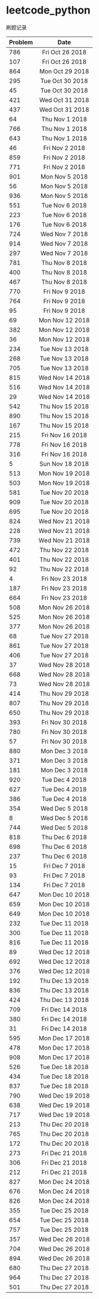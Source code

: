 # leetcode_python
刷题记录


| Problem  |      Date     |
|----------|:-------------:|
|786|Fri Oct 26 2018|
|107|Fri Oct 26 2018|
|864|Mon Oct 29 2018|
|295|Tue Oct 30 2018|
|45|Tue Oct 30 2018|
|421|Wed Oct 31 2018|
|437|Wed Oct 31 2018|
|64|Thu Nov  1 2018|
|766|Thu Nov  1 2018|
|643|Thu Nov  1 2018|
|46|Fri Nov  2 2018|
|859|Fri Nov  2 2018|
|771|Fri Nov  2 2018|
|901|Mon Nov  5 2018|
|56|Mon Nov  5 2018|
|936|Mon Nov  5 2018|
|551|Tue Nov  6 2018|
|223|Tue Nov  6 2018|
|176|Tue Nov  6 2018|
|724|Wed Nov  7 2018|
|914|Wed Nov  7 2018|
|297|Wed Nov  7 2018|
|781|Thu Nov  8 2018|
|400|Thu Nov  8 2018|
|467|Thu Nov  8 2018|
|770|Fri Nov  9 2018|
|764|Fri Nov  9 2018|
|95|Fri Nov  9 2018|
|69|Mon Nov 12 2018|
|382|Mon Nov 12 2018|
|36|Mon Nov 12 2018|
|234|Tue Nov 13 2018|
|268|Tue Nov 13 2018|
|705|Tue Nov 13 2018|
|815|Wed Nov 14 2018|
|516|Wed Nov 14 2018|
|29|Wed Nov 14 2018|
|542|Thu Nov 15 2018|
|890|Thu Nov 15 2018|
|167|Thu Nov 15 2018|
|215|Fri Nov 16 2018|
|778|Fri Nov 16 2018|
|316|Fri Nov 16 2018|
|5|Sun Nov 18 2018|
|513|Mon Nov 19 2018|
|503|Mon Nov 19 2018|
|581|Tue Nov 20 2018|
|909|Tue Nov 20 2018|
|695|Tue Nov 20 2018|
|824|Wed Nov 21 2018|
|228|Wed Nov 21 2018|
|739|Wed Nov 21 2018|
|472|Thu Nov 22 2018|
|401|Thu Nov 22 2018|
|92|Thu Nov 22 2018|
|4|Fri Nov 23 2018|
|187|Fri Nov 23 2018|
|664|Fri Nov 23 2018|
|508|Mon Nov 26 2018|
|525|Mon Nov 26 2018|
|377|Mon Nov 26 2018|
|68|Tue Nov 27 2018|
|861|Tue Nov 27 2018|
|406|Tue Nov 27 2018|
|37|Wed Nov 28 2018|
|668|Wed Nov 28 2018|
|73|Wed Nov 28 2018|
|414|Thu Nov 29 2018|
|807|Thu Nov 29 2018|
|650|Thu Nov 29 2018|
|393|Fri Nov 30 2018|
|780|Fri Nov 30 2018|
|57|Fri Nov 30 2018|
|880|Mon Dec  3 2018|
|371|Mon Dec  3 2018|
|181|Mon Dec  3 2018|
|920|Tue Dec  4 2018|
|627|Tue Dec  4 2018|
|386|Tue Dec  4 2018|
|354|Wed Dec  5 2018|
|8|Wed Dec  5 2018|
|744|Wed Dec  5 2018|
|818|Thu Dec  6 2018|
|698|Thu Dec  6 2018|
|237|Thu Dec  6 2018|
|15|Fri Dec  7 2018|
|93|Fri Dec  7 2018|
|134|Fri Dec  7 2018|
|647|Mon Dec 10 2018|
|659|Mon Dec 10 2018|
|649|Mon Dec 10 2018|
|232|Tue Dec 11 2018|
|300|Tue Dec 11 2018|
|816|Tue Dec 11 2018|
|89|Wed Dec 12 2018|
|692|Wed Dec 12 2018|
|376|Wed Dec 12 2018|
|192|Thu Dec 13 2018|
|836|Thu Dec 13 2018|
|424|Thu Dec 13 2018|
|709|Fri Dec 14 2018|
|380|Fri Dec 14 2018|
|31|Fri Dec 14 2018|
|595|Mon Dec 17 2018|
|478|Mon Dec 17 2018|
|908|Mon Dec 17 2018|
|526|Tue Dec 18 2018|
|434|Tue Dec 18 2018|
|837|Tue Dec 18 2018|
|790|Wed Dec 19 2018|
|638|Wed Dec 19 2018|
|717|Wed Dec 19 2018|
|213|Thu Dec 20 2018|
|765|Thu Dec 20 2018|
|172|Thu Dec 20 2018|
|273|Fri Dec 21 2018|
|306|Fri Dec 21 2018|
|212|Fri Dec 21 2018|
|827|Mon Dec 24 2018|
|676|Mon Dec 24 2018|
|826|Mon Dec 24 2018|
|355|Tue Dec 25 2018|
|654|Tue Dec 25 2018|
|757|Tue Dec 25 2018|
|357|Wed Dec 26 2018|
|704|Wed Dec 26 2018|
|894|Wed Dec 26 2018|
|680|Thu Dec 27 2018|
|964|Thu Dec 27 2018|
|501|Thu Dec 27 2018|
